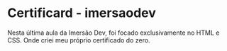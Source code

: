 # Certificard - imersaodev

Nesta última aula da Imersão Dev, foi focado exclusivamente no HTML e CSS. 
Onde criei meu próprio certificado do zero.

